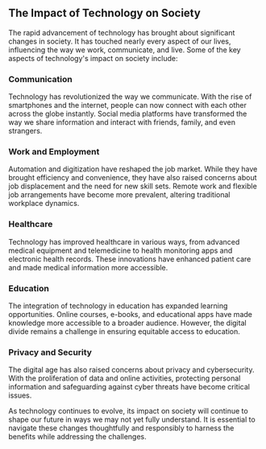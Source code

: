 ## The Impact of Technology on Society

The rapid advancement of technology has brought about significant changes in society. It has touched nearly every aspect of our lives, influencing the way we work, communicate, and live. Some of the key aspects of technology's impact on society include:

### Communication

Technology has revolutionized the way we communicate. With the rise of smartphones and the internet, people can now connect with each other across the globe instantly. Social media platforms have transformed the way we share information and interact with friends, family, and even strangers.

### Work and Employment

Automation and digitization have reshaped the job market. While they have brought efficiency and convenience, they have also raised concerns about job displacement and the need for new skill sets. Remote work and flexible job arrangements have become more prevalent, altering traditional workplace dynamics.

### Healthcare

Technology has improved healthcare in various ways, from advanced medical equipment and telemedicine to health monitoring apps and electronic health records. These innovations have enhanced patient care and made medical information more accessible.

### Education

The integration of technology in education has expanded learning opportunities. Online courses, e-books, and educational apps have made knowledge more accessible to a broader audience. However, the digital divide remains a challenge in ensuring equitable access to education.

### Privacy and Security

The digital age has also raised concerns about privacy and cybersecurity. With the proliferation of data and online activities, protecting personal information and safeguarding against cyber threats have become critical issues.

As technology continues to evolve, its impact on society will continue to shape our future in ways we may not yet fully understand. It is essential to navigate these changes thoughtfully and responsibly to harness the benefits while addressing the challenges.
